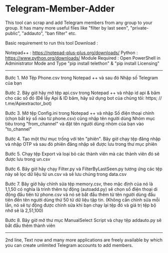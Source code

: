 # Telegram-Member-Adder
This tool can scrap and add Telegram members from any group to your group. It has many more useful files like "filter by last seen", "private-public", "addauto", "ban filter" etc.


Basic requirement to run this tool Download :

Notepad++ : https://notepad-plus-plus.org/downloads/
Python : https://www.python.org/downloads/
Module Required : Open PowerShell in Administrator Mode and Type "pip install telethon" & "pip install Licensing" 

------------------------------------------------------------------------------------

Bước 1. Mở Tệp Phone.csv trong Notepad ++ và sau đó Nhập số Telegram của bạn

Bước 2. Bây giờ hãy mở tệp api.csv trong Notepad ++ và nhập id api & băm cho các số đó (Để lấy Api & ID băm, hãy sử dụng bot của chúng tôi: https; // t.me/Apiextractor_bot)

Bước 3. Mở tệp Config.ini trong Notepad ++ và nhập Số điện thoại chính (chọn bất kỳ số nào từ phone.csv)
        cũng nhập tên người dùng Nhóm mục tiêu trong
        "from_channel" và đặt tên người dùng nhóm của bạn vào "to_channel"

Bước 4. Tạo một thư mục trống với tên "phiên". Bây giờ chạy tệp đăng nhập và nhập OTP và sau đó phiên đăng nhập sẽ được lưu trong thư mục phiên

Bước 5. Chạy tệp Export và loại bỏ các thành viên mà các thành viên đó sẽ được lưu trong un.csv

Bước 6. Bây giờ hãy chạy Filter.py và FilterByLastSeen.py tương ứng các tệp này sẽ lọc dữ liệu từ un.csv và sẽ lưu chúng trong data.csv

Bước 7. Bây giờ hãy chỉnh sửa tệp memory.csv, theo mặc định của nó là 1,1,50 có nghĩa là trình thêm tự động (autoadd.py) sẽ chọn số điện thoại di động đầu tiên từ phone.csv và nó sẽ bắt đầu thêm từ tên người dùng đầu tiên đến tên người dùng thứ 50 từ dữ liệu tập tin. (Không cần chỉnh sửa mỗi lần, nó sẽ tự động được chỉnh sửa khi bạn chạy lại tệp đó và giá trị tệp bộ nhớ sẽ là 2,51,100)

Bước 8. Bây giờ mở thư mục ManualSelect Script và chạy tệp addauto.py sẽ bắt đầu thêm thành viên

--------------------------------------------------------------------------------------

2nd line, Text now and many more applications are freely available by which you can create unlimited Telegram accounts to add members.
